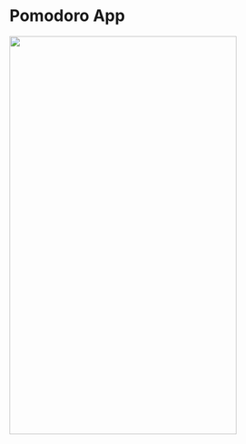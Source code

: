 # Pomodoro App

<img src="https://user-images.githubusercontent.com/52643354/210375256-e841dfef-3299-4094-a438-c8b81ee2bdca.png" width="400" height="700"/>
